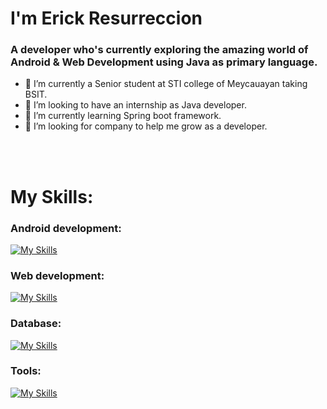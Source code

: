 # I'm Erick Resurreccion

### A developer who's currently exploring the amazing world of Android & Web Development using Java as primary language.


- 🔭 I’m currently a Senior student at STI college of Meycauayan taking BSIT.
- 👯 I’m looking to have an internship as Java developer.
- 🌱 I’m currently learning Spring boot framework.
- 🤔 I’m looking for company to help me grow as a developer.

<br><br>
# My Skills:
### Android development:
[![My Skills](https://skillicons.dev/icons?i=java,kotlin)](https://skillicons.dev)
<br>
### Web development:
[![My Skills](https://skillicons.dev/icons?i=html,css,js,bootstrap,java,php,spring)](https://skillicons.dev)

### Database:
[![My Skills](https://skillicons.dev/icons?i=mysql,firebase,sqlite)](https://skillicons.dev)

### Tools:
[![My Skills](https://skillicons.dev/icons?i=androidstudio,vscode,eclipse,github)](https://skillicons.dev)

